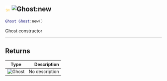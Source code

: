 ## ![shared](../../.gitbook/assets/shared.png) ![Ghost](./readme/ghost "mention"):new

```lua
Ghost Ghost:new()
```

Ghost constructor

------
## Returns

| Type   | Description |
| ------ | ----------: |
| ![Ghost](./readme/ghost "mention") | No description |

